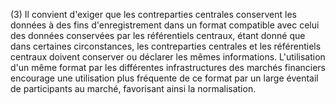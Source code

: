 (3) Il convient d'exiger que les contreparties centrales conservent les données à des fins d'enregistrement dans un format compatible avec celui des données conservées par les référentiels centraux, étant donné que dans certaines circonstances, les contreparties centrales et les référentiels centraux doivent conserver ou déclarer les mêmes informations. L'utilisation d'un même format par les différentes infrastructures des marchés financiers encourage une utilisation plus fréquente de ce format par un large éventail de participants au marché, favorisant ainsi la normalisation.